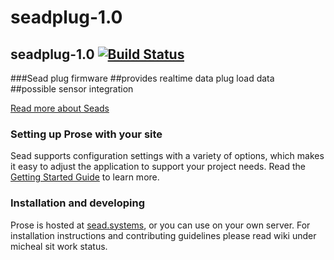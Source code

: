 seadplug-1.0
============
## seadplug-1.0 [![Build Status](http://sead.systems)](http://sead.systems)

###Sead plug firmware
##provides realtime data plug load data  
##possible sensor integration

[Read more about Seads](http://sead.systems/#wiki)

### Setting up Prose with your site

Sead supports configuration settings with a variety of options, which makes it easy to adjust the application to support your project needs. Read the [Getting Started Guide](https://sead.systems/wiki/Getting-Started) to learn more.

### Installation and developing

Prose is hosted at [sead.systems](http://sead.systems), or you can use on your own server. For installation instructions and contributing guidelines please read wiki under micheal sit work status.
